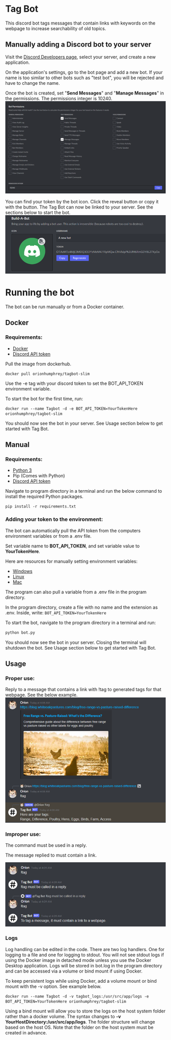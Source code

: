 # Tag Bot

This discord bot tags messages that contain links with keywords on the webpage to increase searchability of old topics.

## Manually adding a Discord bot to your server

Visit the [Discord Developers page](https://discord.com/developers), select your server, and create a new application.

On the application's settings, go to the bot page and add a new bot. If your name is too similar to other bots such as "test bot", you will be rejected and have to change the name.

Once the bot is created, set "**Send Messages**" and "**Manage Messages**" in the permissions. The permissions integer is 10240.
![Permissions](/images/permissions.jpg)

You can find your token by the bot icon. Click the reveal button or copy it with the button. The Tag Bot can now be linked to your server. See the sections below to start the bot.
![Token](/images/token.jpg)

# Running the bot

The bot can be run manually or from a Docker container.

## Docker

### Requirements:

- [Docker](https://www.docker.com/get-started)
- [Discord API token](https://discord.com/developers)

Pull the image from dockerhub.

```text
docker pull orionhumphrey/tagbot-slim
```

Use the -e tag with your discord token to set the BOT_API_TOKEN environment variable.

To start the bot for the first time, run:

```text
docker run --name Tagbot -d -e BOT_API_TOKEN=YourTokenHere orionhumphrey/tagbot-slim
```

You should now see the bot in your server. See Usage section below to get started with Tag Bot.

## Manual

### Requirements:

- [Python 3](https://www.python.org/downloads/)
- Pip (Comes with Python)
- [Discord API token](https://discord.com/developers)

Navigate to program directory in a terminal and run the below command to install the required Python packages.

```text
pip install -r requirements.txt
```

### Adding your token to the environment:

The bot can automatically pull the API token from the computers environment variables or from a .env file.

Set variable name to **BOT_API_TOKEN**, and set variable value to **YourTokenHere**.

Here are resources for manually setting environment variables:

- [Windows](https://docs.oracle.com/en/database/oracle/machine-learning/oml4r/1.5.1/oread/creating-and-modifying-environment-variables-on-windows.html#GUID-DD6F9982-60D5-48F6-8270-A27EC53807D0)
- [Linux](https://linuxize.com/post/how-to-set-and-list-environment-variables-in-linux/)
- [Mac](https://phoenixnap.com/kb/set-environment-variable-mac)

The program can also pull a variable from a .env file in the program directory.

In the program directory, create a file with no name and the extension as .env. Inside, write: `BOT_API_TOKEN=YourTokenHere`

To start the bot, navigate to the program directory in a terminal and run:

```bash
python bot.py
```

You should now see the bot in your server. Closing the terminal will shutdown the bot. See Usage section below to get started with Tag Bot.

## Usage

### Proper use:

Reply to a message that contains a link with !tag to generated tags for that webpage. See the below example.
![Example1](/images/example1.jpg)

### Improper use:

The command must be used in a reply.

The message replied to must contain a link.

![Example2](/images/example2.jpg)

### Logs

Log handling can be edited in the code.
There are two log handlers. One for logging to a file and one for logging to stdout. You will not see stdout logs if using the Docker image in detached mode unless you use the Docker Desktop application. Logs will be stored in bot.log in the program directory and can be accessed via a volume or bind mount if using Docker.

To keep persistent logs while using Docker, add a volume mount or bind mount with the -v option. See example below.

```text
docker run --name Tagbot -d -v tagbot_logs:/usr/src/app/logs -e BOT_API_TOKEN=YourTokenHere orionhumphrey/tagbot-slim
```

Using a bind mount will allow you to store the logs on the host system folder rather than a docker volume. The syntax changes to **-v YourHostDirectory:/usr/src/app/logs**. The folder structure will change based on the host OS. Note that the folder on the host system must be created in advance.
